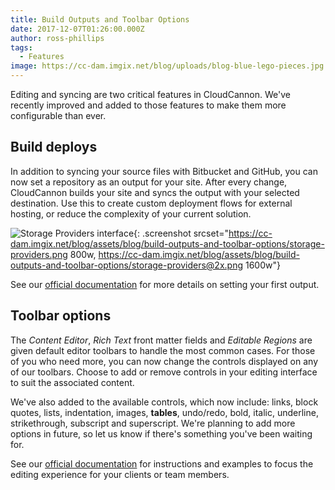 ```yaml
---
title: Build Outputs and Toolbar Options
date: 2017-12-07T01:26:00.000Z
author: ross-phillips
tags:
  - Features
image: https://cc-dam.imgix.net/blog/uploads/blog-blue-lego-pieces.jpg
---
```

Editing and syncing are two critical features in CloudCannon. We've recently improved and added to those features to make them more configurable than ever.

## Build deploys

In addition to syncing your source files with Bitbucket and GitHub, you can now set a repository as an output for your site. After every change, CloudCannon builds your site and syncs the output with your selected destination. Use this to create custom deployment flows for external hosting, or reduce the complexity of your current solution.

![Storage Providers interface](https://cc-dam.imgix.net/blog/assets/blog/build-outputs-and-toolbar-options/storage-providers.png){: .screenshot srcset="https://cc-dam.imgix.net/blog/assets/blog/build-outputs-and-toolbar-options/storage-providers.png 800w, https://cc-dam.imgix.net/blog/assets/blog/build-outputs-and-toolbar-options/storage-providers@2x.png 1600w"}

See our [official documentation](https://cloudcannon.com/documentation/articles/output-a-built-site-from-cloudcannon-to-an-external-provider/) for more details on setting your first output.

## Toolbar options

The *Content Editor*, *Rich Text* front matter fields and *Editable Regions* are given default editor toolbars to handle the most common cases. For those of you who need more, you can now change the controls displayed on any of our toolbars. Choose to add or remove controls in your editing interface to suit the associated content.

We've also added to the available controls, which now include: links, block quotes, lists, indentation, images, **tables**, undo/redo, bold, italic, underline, strikethrough, subscript and superscript. We're planning to add more options in future, so let us know if there's something you've been waiting for.

See our [official documentation](https://docs.cloudcannon.com/editing/options/) for instructions and examples to focus the editing experience for your clients or team members.